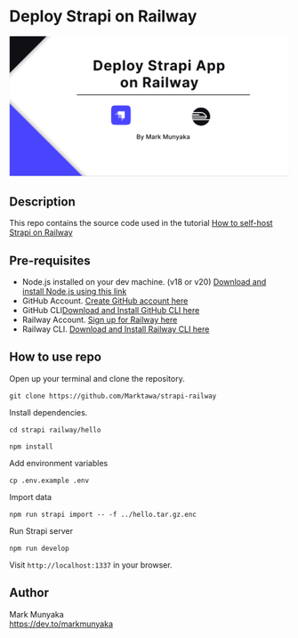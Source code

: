 
# Deploy Strapi on Railway

![cover](/docs/cover.png)

## Description

This repo contains the source code used in the tutorial [How to self-host Strapi on Railway](https://dev.to/markmunyaka)

## Pre-requisites

- Node.js installed on your dev machine. (v18 or v20) [Download and install Node.js using this link](https://nodejs.org/en/download)
- GitHub Account. [Create GitHub account here](https://github.com/join)
- GitHub CLI[Download and Install GitHub CLI here](https://cli.github.com)
- Railway Account. [Sign up for Railway here](https://railway.com/login)
- Railway CLI. [Download and Install Railway CLI here](https://github.com/railwayapp/cli)

## How to use repo

Open up your terminal and clone the repository.
```shell
git clone https://github.com/Marktawa/strapi-railway
```

Install dependencies.
```shell
cd strapi railway/hello
```

```shell
npm install
```

Add environment variables
```shell
cp .env.example .env
```

Import data
```shell
npm run strapi import -- -f ../hello.tar.gz.enc
```

Run Strapi server
```shell
npm run develop
```

Visit `http://localhost:1337` in your browser.

## Author

Mark Munyaka  
https://dev.to/markmunyaka